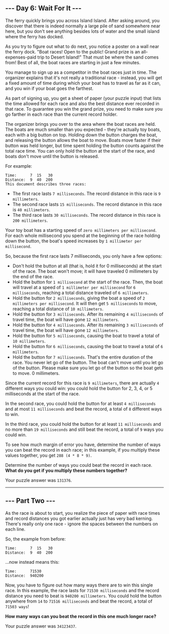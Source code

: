 ## --- Day 6: Wait For It ---

The ferry quickly brings you across Island Island. After asking around, you discover
that there is indeed normally a large pile of sand somewhere near here, but you don't
see anything besides lots of water and the small island where the ferry has docked.

As you try to figure out what to do next, you notice a poster on a wall near the
ferry dock. "Boat races! Open to the public! Grand prize is an all-expenses-paid
trip to Desert Island!" That must be where the sand comes from! Best of all, the
boat races are starting in just a few minutes.

You manage to sign up as a competitor in the boat races just in time. The organizer
explains that it's not really a traditional race - instead, you will get a fixed
amount of time during which your boat has to travel as far as it can, and you win
if your boat goes the farthest.

As part of signing up, you get a sheet of paper (your puzzle input) that lists the
time allowed for each race and also the best distance ever recorded in that race.
To guarantee you win the grand prize, you need to make sure you go farther in each
race than the current record holder.

The organizer brings you over to the area where the boat races are held. The boats
are much smaller than you expected - they're actually toy boats, each with a big
button on top. Holding down the button charges the boat, and releasing the button
allows the boat to move. Boats move faster if their button was held longer, but
time spent holding the button counts against the total race time. You can only hold
the button at the start of the race, and boats don't move until the button is released.

For example:

```
Time:      7  15   30
Distance:  9  40  200
This document describes three races:
```

* The first race lasts `7 milliseconds`. The record distance in this race
  is `9 millimeters`.
* The second race lasts `15 milliseconds`. The record distance in this race
  is `40 millimeters`.
* The third race lasts `30 milliseconds`. The record distance in this race
  is `200 millimeters`.

Your toy boat has a starting speed of `zero millimeters per millisecond`. For each
whole millisecond you spend at the beginning of the race holding down the button,
the boat's speed increases by `1 millimeter per millisecond`.

So, because the first race lasts 7 milliseconds, you only have a few options:

- Don't hold the button at all (that is, hold it for 0 milliseconds) at the start of the
  race. The boat won't move; it will have traveled 0 millimeters by the end of the race.
- Hold the button for `1 millisecond` at the start of the race. Then, the boat will travel
  at a speed of `1 millimeter per millisecond` for `6 milliseconds`, reaching a total
  distance traveled of `6 millimeters`.
- Hold the button for `2 milliseconds`, giving the boat a speed
  of `2 millimeters per millisecond`. It will then get `5 milliseconds` to move, reaching
  a total distance of `10 millimeters`.
- Hold the button for `3 milliseconds`. After its remaining `4 milliseconds` of travel
  time, the boat will have gone `12 millimeters`.
- Hold the button for `4 milliseconds`. After its remaining `3 milliseconds` of travel
  time, the boat will have gone `12 millimeters`.
- Hold the button for `5 milliseconds`, causing the boat to travel a total
  of `10 millimeters`.
- Hold the button for `6 milliseconds`, causing the boat to travel a total
  of `6 millimeters`.
- Hold the button for `7 milliseconds`. That's the entire duration of the race. You never
  let go of the button. The boat can't move until you let go of the button. Please make
  sure you let go of the button so the boat gets to move. 0 millimeters.

Since the current record for this race is `9 millimeters`, there are actually
`4` different ways you could win: you could hold the button for 2, 3, 4, or 5
milliseconds at the start of the race.

In the second race, you could hold the button for at least `4 milliseconds` and
at most `11 milliseconds` and beat the record, a total of `8` different ways to win.

In the third race, you could hold the button for at least `11 milliseconds` and
no more than `19 milliseconds` and still beat the record, a total of `9` ways you could
win.

To see how much margin of error you have, determine the number of ways you can
beat the record in each race; in this example, if you multiply these values together,
you get `288 (4 * 8 * 9)`.

Determine the number of ways you could beat the record in each race. **What do you get if
you multiply these numbers together?**

Your puzzle answer was `131376`.

---

## --- Part Two ---

As the race is about to start, you realize the piece of paper with race times and
record distances you got earlier actually just has very bad kerning. There's
really only one race - ignore the spaces between the numbers on each line.

So, the example from before:

```
Time:      7  15   30
Distance:  9  40  200
```

...now instead means this:

```
Time:      71530
Distance:  940200
```

Now, you have to figure out how many ways there are to win this single race.
In this example, the race lasts for `71530 milliseconds` and the record distance
you need to beat is `940200 millimeters`. You could hold the button anywhere from
`14` to `71516 milliseconds` and beat the record, a total of `71503 ways`!

**How many ways can you beat the record in this one much longer race?**

Your puzzle answer was `34123437`.